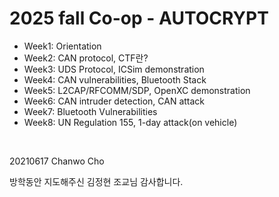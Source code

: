 2025 fall Co-op - AUTOCRYPT
===

- Week1: Orientation
- Week2: CAN protocol, CTF란?
- Week3: UDS Protocol, ICSim demonstration
- Week4: CAN vulnerabilities, Bluetooth Stack
- Week5: L2CAP/RFCOMM/SDP, OpenXC demonstration
- Week6: CAN intruder detection, CAN attack
- Week7: Bluetooth Vulnerabilities
- Week8: UN Regulation 155, 1-day attack(on vehicle)

&nbsp;
&nbsp;

20210617 Chanwo Cho

방학동안 지도해주신 김정현 조교님 감사합니다.
